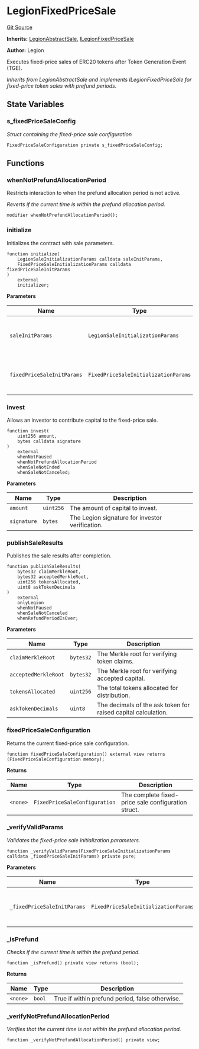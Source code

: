 # LegionFixedPriceSale
[Git Source](https://github.com/Legion-Team/legion-protocol-contracts/blob/8b23239dfc702a4510efb5dd06fb67719eb5eab0/src/sales/LegionFixedPriceSale.sol)

**Inherits:**
[LegionAbstractSale](/src/sales/LegionAbstractSale.sol/abstract.LegionAbstractSale.md), [ILegionFixedPriceSale](/src/interfaces/sales/ILegionFixedPriceSale.sol/interface.ILegionFixedPriceSale.md)

**Author:**
Legion

Executes fixed-price sales of ERC20 tokens after Token Generation Event (TGE).

*Inherits from LegionAbstractSale and implements ILegionFixedPriceSale for fixed-price token sales with prefund
periods.*


## State Variables
### s_fixedPriceSaleConfig
*Struct containing the fixed-price sale configuration*


```solidity
FixedPriceSaleConfiguration private s_fixedPriceSaleConfig;
```


## Functions
### whenNotPrefundAllocationPeriod

Restricts interaction to when the prefund allocation period is not active.

*Reverts if the current time is within the prefund allocation period.*


```solidity
modifier whenNotPrefundAllocationPeriod();
```

### initialize

Initializes the contract with sale parameters.


```solidity
function initialize(
    LegionSaleInitializationParams calldata saleInitParams,
    FixedPriceSaleInitializationParams calldata fixedPriceSaleInitParams
)
    external
    initializer;
```
**Parameters**

|Name|Type|Description|
|----|----|-----------|
|`saleInitParams`|`LegionSaleInitializationParams`|The common Legion sale initialization parameters.|
|`fixedPriceSaleInitParams`|`FixedPriceSaleInitializationParams`|The fixed-price sale specific initialization parameters.|


### invest

Allows an investor to contribute capital to the fixed-price sale.


```solidity
function invest(
    uint256 amount,
    bytes calldata signature
)
    external
    whenNotPaused
    whenNotPrefundAllocationPeriod
    whenSaleNotEnded
    whenSaleNotCanceled;
```
**Parameters**

|Name|Type|Description|
|----|----|-----------|
|`amount`|`uint256`|The amount of capital to invest.|
|`signature`|`bytes`|The Legion signature for investor verification.|


### publishSaleResults

Publishes the sale results after completion.


```solidity
function publishSaleResults(
    bytes32 claimMerkleRoot,
    bytes32 acceptedMerkleRoot,
    uint256 tokensAllocated,
    uint8 askTokenDecimals
)
    external
    onlyLegion
    whenNotPaused
    whenSaleNotCanceled
    whenRefundPeriodIsOver;
```
**Parameters**

|Name|Type|Description|
|----|----|-----------|
|`claimMerkleRoot`|`bytes32`|The Merkle root for verifying token claims.|
|`acceptedMerkleRoot`|`bytes32`|The Merkle root for verifying accepted capital.|
|`tokensAllocated`|`uint256`|The total tokens allocated for distribution.|
|`askTokenDecimals`|`uint8`|The decimals of the ask token for raised capital calculation.|


### fixedPriceSaleConfiguration

Returns the current fixed-price sale configuration.


```solidity
function fixedPriceSaleConfiguration() external view returns (FixedPriceSaleConfiguration memory);
```
**Returns**

|Name|Type|Description|
|----|----|-----------|
|`<none>`|`FixedPriceSaleConfiguration`|The complete fixed-price sale configuration struct.|


### _verifyValidParams

*Validates the fixed-price sale initialization parameters.*


```solidity
function _verifyValidParams(FixedPriceSaleInitializationParams calldata _fixedPriceSaleInitParams) private pure;
```
**Parameters**

|Name|Type|Description|
|----|----|-----------|
|`_fixedPriceSaleInitParams`|`FixedPriceSaleInitializationParams`|The fixed-price sale initialization parameters to validate.|


### _isPrefund

*Checks if the current time is within the prefund period.*


```solidity
function _isPrefund() private view returns (bool);
```
**Returns**

|Name|Type|Description|
|----|----|-----------|
|`<none>`|`bool`|True if within prefund period, false otherwise.|


### _verifyNotPrefundAllocationPeriod

*Verifies that the current time is not within the prefund allocation period.*


```solidity
function _verifyNotPrefundAllocationPeriod() private view;
```

